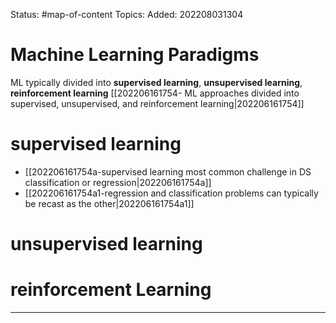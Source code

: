 Status: #map-of-content 
Topics:
Added: 202208031304
# Machine Learning Paradigms
ML typically divided into **supervised learning**, **unsupervised learning**, **reinforcement learning** [[202206161754- ML approaches divided into supervised, unsupervised, and reinforcement learning|202206161754]]

# supervised learning
-  [[202206161754a-supervised learning most common challenge in DS classification or regression|202206161754a]] 
- [[202206161754a1-regression and classification problems can typically be recast as the other|202206161754a1]]

# unsupervised learning

# reinforcement Learning

___